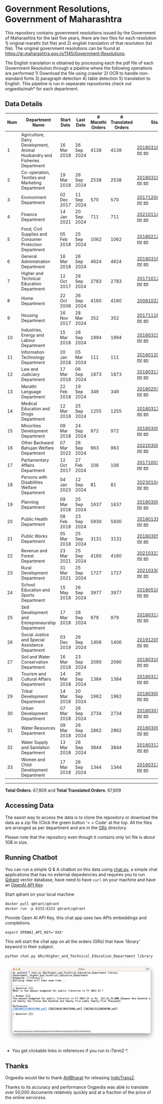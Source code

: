 # Government Resolutions, Government of Maharashtra

This repository contains government resolutions issued by the Government of Maharashtra for the last five years, there are two files for each resolution 1) original marathi (txt file) and 2) english translation of that resolution (txt file). The original government resolutions can be found at https://gr.maharashtra.gov.in/1145/Government-Resolutions.

The English translation is obtained by processing each the pdf file of each Government Resolution through a pipeline where the following operations are performed 1) Download the file using crawler 2) OCR to handle non-standard fonts 3) paragraph detection 4) table  detection 5) translation to English. This pipeline is run in sepearate repositories check out orgpedia/mah* for each department.


## Data Details

| Num | Department Name | Start Date | Last Date | # Marathi Orders | # Translated Orders | Starting Order | Last Order |
| --- | --------------- | ---------- | --------- | ---------------- | ------------------- | -------------- | ---------- |
| 1 | Agriculture, Dairy Development, Animal Husbandry and Fisheries Department | 16 Mar 2018 | 26 Sep 2024 | 4138 | 4138 | [201803161624182101.pdf](https://gr.maharashtra.gov.in/Site/Upload/Government%20Resolutions/English/201803161624182101.pdf) [mr](GRs/Agriculture,_Dairy_Development,_Animal_Husbandry_and_Fisheries_Department/201803161624182101.pdf.mr.txt) [en](GRs/Agriculture,_Dairy_Development,_Animal_Husbandry_and_Fisheries_Department/201803161624182101.pdf.en.txt) | [202409261856227501.pdf](https://gr.maharashtra.gov.in/Site/Upload/Government%20Resolutions/English/202409261856227501.pdf) [mr](GRs/Agriculture,_Dairy_Development,_Animal_Husbandry_and_Fisheries_Department/202409261856227501.pdf.mr.txt) [en](GRs/Agriculture,_Dairy_Development,_Animal_Husbandry_and_Fisheries_Department/202409261856227501.pdf.en.txt) |
| 2 | Co-operation, Textiles and Marketing Department | 19 Mar 2018 | 26 Sep 2024 | 2538 | 2538 | [201803191257576702.pdf](https://gr.maharashtra.gov.in/Site/Upload/Government%20Resolutions/English/201803191257576702.pdf) [mr](GRs/Co-operation,_Textiles_and_Marketing_Department/201803191257576702.pdf.mr.txt) [en](GRs/Co-operation,_Textiles_and_Marketing_Department/201803191257576702.pdf.en.txt) | [202409261618409402.pdf](https://gr.maharashtra.gov.in/Site/Upload/Government%20Resolutions/English/202409261618409402.pdf) [mr](GRs/Co-operation,_Textiles_and_Marketing_Department/202409261618409402.pdf.mr.txt) [en](GRs/Co-operation,_Textiles_and_Marketing_Department/202409261618409402.pdf.en.txt) |
| 3 | Environment Department | 02 Dec 2017 | 11 Sep 2024 | 570 | 570 | [201712041147216904.pdf](https://gr.maharashtra.gov.in/Site/Upload/Government%20Resolutions/English/201712041147216904.pdf) [mr](GRs/Environment_Department/201712041147216904.pdf.mr.txt) [en](GRs/Environment_Department/201712041147216904.pdf.en.txt) | [202409111819346204.pdf](https://gr.maharashtra.gov.in/Site/Upload/Government%20Resolutions/English/202409111819346204.pdf) [mr](GRs/Environment_Department/202409111819346204.pdf.mr.txt) [en](GRs/Environment_Department/202409111819346204.pdf.en.txt) |
| 4 | Finance Department | 14 Jan 2021 | 20 Sep 2024 | 711 | 711 | [202101141237329905.pdf](https://gr.maharashtra.gov.in/Site/Upload/Government%20Resolutions/English/202101141237329905.pdf) [mr](GRs/Finance_Department/202101141237329905.pdf.mr.txt) [en](GRs/Finance_Department/202101141237329905.pdf.en.txt) | [202409201814444405.pdf](https://gr.maharashtra.gov.in/Site/Upload/Government%20Resolutions/English/202409201814444405.pdf) [mr](GRs/Finance_Department/202409201814444405.pdf.mr.txt) [en](GRs/Finance_Department/202409201814444405.pdf.en.txt) |
| 5 | Food, Civil Supplies and Consumer Protection Department | 05 Feb 2018 | 25 Sep 2024 | 1062 | 1062 | [201802121244545806.pdf](https://gr.maharashtra.gov.in/Site/Upload/Government%20Resolutions/English/201802121244545806.pdf) [mr](GRs/Food,_Civil_Supplies_and_Consumer_Protection_Department/201802121244545806.pdf.mr.txt) [en](GRs/Food,_Civil_Supplies_and_Consumer_Protection_Department/201802121244545806.pdf.en.txt) | [202409251447377006.pdf](https://gr.maharashtra.gov.in/Site/Upload/Government%20Resolutions/English/202409251447377006.pdf) [mr](GRs/Food,_Civil_Supplies_and_Consumer_Protection_Department/202409251447377006.pdf.mr.txt) [en](GRs/Food,_Civil_Supplies_and_Consumer_Protection_Department/202409251447377006.pdf.en.txt) |
| 6 | General Administration Department | 16 Mar 2018 | 26 Sep 2024 | 4624 | 4624 | [201803161224022707.pdf](https://gr.maharashtra.gov.in/Site/Upload/Government%20Resolutions/English/201803161224022707.pdf) [mr](GRs/General_Administration_Department/201803161224022707.pdf.mr.txt) [en](GRs/General_Administration_Department/201803161224022707.pdf.en.txt) | [202409261216057307.pdf](https://gr.maharashtra.gov.in/Site/Upload/Government%20Resolutions/English/202409261216057307.pdf) [mr](GRs/General_Administration_Department/202409261216057307.pdf.mr.txt) [en](GRs/General_Administration_Department/202409261216057307.pdf.en.txt) |
| 7 | Higher and Technical Education Department | 12 Oct 2017 | 26 Sep 2024 | 2783 | 2783 | [201710121514029708.pdf](https://gr.maharashtra.gov.in/Site/Upload/Government%20Resolutions/English/201710121514029708.pdf) [mr](GRs/Higher_and_Technical_Education_Department/201710121514029708.pdf.mr.txt) [en](GRs/Higher_and_Technical_Education_Department/201710121514029708.pdf.en.txt) | [202409261709488708.pdf](https://gr.maharashtra.gov.in/Site/Upload/Government%20Resolutions/English/202409261709488708.pdf) [mr](GRs/Higher_and_Technical_Education_Department/202409261709488708.pdf.mr.txt) [en](GRs/Higher_and_Technical_Education_Department/202409261709488708.pdf.en.txt) |
| 8 | Home Department | 22 Oct 2008 | 26 Sep 2024 | 4160 | 4160 | [20081022.pdf](https://gr.maharashtra.gov.in/Site/Upload/Government%20Resolutions/English/20081022.pdf) [mr](GRs/Home_Department/20081022.pdf.mr.txt) [en](GRs/Home_Department/20081022.pdf.en.txt) | [202409261224320129.pdf](https://gr.maharashtra.gov.in/Site/Upload/Government%20Resolutions/English/202409261224320129.pdf) [mr](GRs/Home_Department/202409261224320129.pdf.mr.txt) [en](GRs/Home_Department/202409261224320129.pdf.en.txt) |
| 9 | Housing Department | 16 Nov 2017 | 28 Mar 2024 | 352 | 352 | [201711161447076609.pdf](https://gr.maharashtra.gov.in/Site/Upload/Government%20Resolutions/English/201711161447076609.pdf) [mr](GRs/Housing_Department/201711161447076609.pdf.mr.txt) [en](GRs/Housing_Department/201711161447076609.pdf.en.txt) | [202403281255554909.pdf](https://gr.maharashtra.gov.in/Site/Upload/Government%20Resolutions/English/202403281255554909.pdf) [mr](GRs/Housing_Department/202403281255554909.pdf.mr.txt) [en](GRs/Housing_Department/202403281255554909.pdf.en.txt) |
| 10 | Industries, Energy and Labour Department | 15 Mar 2018 | 26 Sep 2024 | 1994 | 1994 | [201803151204055010.pdf](https://gr.maharashtra.gov.in/Site/Upload/Government%20Resolutions/English/201803151204055010.pdf) [mr](GRs/Industries,_Energy_and_Labour_Department/201803151204055010.pdf.mr.txt) [en](GRs/Industries,_Energy_and_Labour_Department/201803151204055010.pdf.en.txt) | [202409261333536010.pdf](https://gr.maharashtra.gov.in/Site/Upload/Government%20Resolutions/English/202409261333536010.pdf) [mr](GRs/Industries,_Energy_and_Labour_Department/202409261333536010.pdf.mr.txt) [en](GRs/Industries,_Energy_and_Labour_Department/202409261333536010.pdf.en.txt) |
| 11 | Information Technology Department | 20 Jan 2018 | 05 Mar 2024 | 111 | 111 | [201801201843024511.pdf](https://gr.maharashtra.gov.in/Site/Upload/Government%20Resolutions/English/201801201843024511.pdf) [mr](GRs/Information_Technology_Department/201801201843024511.pdf.mr.txt) [en](GRs/Information_Technology_Department/201801201843024511.pdf.en.txt) | [202403051249430211.pdf](https://gr.maharashtra.gov.in/Site/Upload/Government%20Resolutions/English/202403051249430211.pdf) [mr](GRs/Information_Technology_Department/202403051249430211.pdf.mr.txt) [en](GRs/Information_Technology_Department/202403051249430211.pdf.en.txt) |
| 12 | Law and Judiciary Department | 17 Mar 2018 | 06 Sep 2024 | 1873 | 1873 | [201803171129290212.pdf](https://gr.maharashtra.gov.in/Site/Upload/Government%20Resolutions/English/201803171129290212.pdf) [mr](GRs/Law_and_Judiciary_Department/201803171129290212.pdf.mr.txt) [en](GRs/Law_and_Judiciary_Department/201803171129290212.pdf.en.txt) | [202409061555562912.pdf](https://gr.maharashtra.gov.in/Site/Upload/Government%20Resolutions/English/202409061555562912.pdf) [mr](GRs/Law_and_Judiciary_Department/202409061555562912.pdf.mr.txt) [en](GRs/Law_and_Judiciary_Department/202409061555562912.pdf.en.txt) |
| 13 | Marathi Language Department | 22 Feb 2018 | 19 Sep 2024 | 349 | 349 | [201802031549154233.pdf](https://gr.maharashtra.gov.in/Site/Upload/Government%20Resolutions/English/201802031549154233.pdf) [mr](GRs/Marathi_Language_Department/201802031549154233.pdf.mr.txt) [en](GRs/Marathi_Language_Department/201802031549154233.pdf.en.txt) | [202409191753295533.pdf](https://gr.maharashtra.gov.in/Site/Upload/Government%20Resolutions/English/202409191753295533.pdf) [mr](GRs/Marathi_Language_Department/202409191753295533.pdf.mr.txt) [en](GRs/Marathi_Language_Department/202409191753295533.pdf.en.txt) |
| 14 | Medical Education and Drugs Department | 12 Mar 2018 | 25 Sep 2024 | 1255 | 1255 | [201803121137094813.pdf](https://gr.maharashtra.gov.in/Site/Upload/Government%20Resolutions/English/201803121137094813.pdf) [mr](GRs/Medical_Education_and_Drugs_Department/201803121137094813.pdf.mr.txt) [en](GRs/Medical_Education_and_Drugs_Department/201803121137094813.pdf.en.txt) | [202409251429003213.pdf](https://gr.maharashtra.gov.in/Site/Upload/Government%20Resolutions/English/202409251429003213.pdf) [mr](GRs/Medical_Education_and_Drugs_Department/202409251429003213.pdf.mr.txt) [en](GRs/Medical_Education_and_Drugs_Department/202409251429003213.pdf.en.txt) |
| 15 | Minorities Development Department | 09 Mar 2018 | 24 Sep 2024 | 972 | 972 | [201803091218355314.pdf](https://gr.maharashtra.gov.in/Site/Upload/Government%20Resolutions/English/201803091218355314.pdf) [mr](GRs/Minorities_Development_Department/201803091218355314.pdf.mr.txt) [en](GRs/Minorities_Development_Department/201803091218355314.pdf.en.txt) | [202409241641523614.pdf](https://gr.maharashtra.gov.in/Site/Upload/Government%20Resolutions/English/202409241641523614.pdf) [mr](GRs/Minorities_Development_Department/202409241641523614.pdf.mr.txt) [en](GRs/Minorities_Development_Department/202409241641523614.pdf.en.txt) |
| 16 | Other Backward Bahujan Welfare Department | 07 Mar 2022 | 26 Sep 2024 | 963 | 963 | [202203081752439334.pdf](https://gr.maharashtra.gov.in/Site/Upload/Government%20Resolutions/English/202203081752439334.pdf) [mr](GRs/Other_Backward_Bahujan_Welfare_Department/202203081752439334.pdf.mr.txt) [en](GRs/Other_Backward_Bahujan_Welfare_Department/202203081752439334.pdf.en.txt) | [202409261741536534.pdf](https://gr.maharashtra.gov.in/Site/Upload/Government%20Resolutions/English/202409261741536534.pdf) [mr](GRs/Other_Backward_Bahujan_Welfare_Department/202409261741536534.pdf.mr.txt) [en](GRs/Other_Backward_Bahujan_Welfare_Department/202409261741536534.pdf.en.txt) |
| 17 | Parliamentary Affairs Department | 12 Oct 2017 | 27 Feb 2024 | 106 | 106 | [201710031642378615.pdf](https://gr.maharashtra.gov.in/Site/Upload/Government%20Resolutions/English/201710031642378615.pdf) [mr](GRs/Parliamentary_Affairs_Department/201710031642378615.pdf.mr.txt) [en](GRs/Parliamentary_Affairs_Department/201710031642378615.pdf.en.txt) | [202402271500283915.pdf](https://gr.maharashtra.gov.in/Site/Upload/Government%20Resolutions/English/202402271500283915.pdf) [mr](GRs/Parliamentary_Affairs_Department/202402271500283915.pdf.mr.txt) [en](GRs/Parliamentary_Affairs_Department/202402271500283915.pdf.en.txt) |
| 18 | Persons with Disabilities Welfare Department | 04 Jan 2023 | 12 Sep 2024 | 81 | 81 | [202301041906309635.pdf](https://gr.maharashtra.gov.in/Site/Upload/Government%20Resolutions/English/202301041906309635.pdf) [mr](GRs/Persons_with_Disabilities_Welfare_Department/202301041906309635.pdf.mr.txt) [en](GRs/Persons_with_Disabilities_Welfare_Department/202301041906309635.pdf.en.txt) | [202409131433290735.pdf](https://gr.maharashtra.gov.in/Site/Upload/Government%20Resolutions/English/202409131433290735.pdf) [mr](GRs/Persons_with_Disabilities_Welfare_Department/202409131433290735.pdf.mr.txt) [en](GRs/Persons_with_Disabilities_Welfare_Department/202409131433290735.pdf.en.txt) |
| 19 | Planning Department | 09 Mar 2018 | 25 Sep 2024 | 1637 | 1637 | [201803091441032716.pdf](https://gr.maharashtra.gov.in/Site/Upload/Government%20Resolutions/English/201803091441032716.pdf) [mr](GRs/Planning_Department/201803091441032716.pdf.mr.txt) [en](GRs/Planning_Department/201803091441032716.pdf.en.txt) | [202409251602013316.pdf](https://gr.maharashtra.gov.in/Site/Upload/Government%20Resolutions/English/202409251602013316.pdf) [mr](GRs/Planning_Department/202409251602013316.pdf.mr.txt) [en](GRs/Planning_Department/202409251602013316.pdf.en.txt) |
| 20 | Public Health Department | 08 Feb 2018 | 23 Sep 2024 | 5930 | 5930 | [201801311722275417.pdf](https://gr.maharashtra.gov.in/Site/Upload/Government%20Resolutions/English/201801311722275417.pdf) [mr](GRs/Public_Health_Department/201801311722275417.pdf.mr.txt) [en](GRs/Public_Health_Department/201801311722275417.pdf.en.txt) | [202409091423545517.pdf](https://gr.maharashtra.gov.in/Site/Upload/Government%20Resolutions/English/202409091423545517.pdf) [mr](GRs/Public_Health_Department/202409091423545517.pdf.mr.txt) [en](GRs/Public_Health_Department/202409091423545517.pdf.en.txt) |
| 21 | Public Works Department | 05 Mar 2018 | 25 Sep 2024 | 3131 | 3131 | [201803051515468118.pdf](https://gr.maharashtra.gov.in/Site/Upload/Government%20Resolutions/English/201803051515468118.pdf) [mr](GRs/Public_Works_Department/201803051515468118.pdf.mr.txt) [en](GRs/Public_Works_Department/201803051515468118.pdf.en.txt) | [202409251758496318.pdf](https://gr.maharashtra.gov.in/Site/Upload/Government%20Resolutions/English/202409251758496318.pdf) [mr](GRs/Public_Works_Department/202409251758496318.pdf.mr.txt) [en](GRs/Public_Works_Department/202409251758496318.pdf.en.txt) |
| 22 | Revenue and Forest Department | 23 Mar 2021 | 25 Sep 2024 | 4160 | 4160 | [202103231328393119.pdf](https://gr.maharashtra.gov.in/Site/Upload/Government%20Resolutions/English/202103231328393119.pdf) [mr](GRs/Revenue_and_Forest_Department/202103231328393119.pdf.mr.txt) [en](GRs/Revenue_and_Forest_Department/202103231328393119.pdf.en.txt) | [202409251638185219.pdf](https://gr.maharashtra.gov.in/Site/Upload/Government%20Resolutions/English/202409251638185219.pdf) [mr](GRs/Revenue_and_Forest_Department/202409251638185219.pdf.mr.txt) [en](GRs/Revenue_and_Forest_Department/202409251638185219.pdf.en.txt) |
| 23 | Rural Development Department | 31 Mar 2021 | 25 Sep 2024 | 1727 | 1727 | [202103301021181120.pdf](https://gr.maharashtra.gov.in/Site/Upload/Government%20Resolutions/English/202103301021181120.pdf) [mr](GRs/Rural_Development_Department/202103301021181120.pdf.mr.txt) [en](GRs/Rural_Development_Department/202103301021181120.pdf.en.txt) | [202409241439106220.pdf](https://gr.maharashtra.gov.in/Site/Upload/Government%20Resolutions/English/202409241439106220.pdf) [mr](GRs/Rural_Development_Department/202409241439106220.pdf.mr.txt) [en](GRs/Rural_Development_Department/202409241439106220.pdf.en.txt) |
| 24 | School Education and Sports Department | 15 May 2018 | 26 Sep 2024 | 3977 | 3977 | [201805161114241221.pdf](https://gr.maharashtra.gov.in/Site/Upload/Government%20Resolutions/English/201805161114241221.pdf) [mr](GRs/School_Education_and_Sports_Department/201805161114241221.pdf.mr.txt) [en](GRs/School_Education_and_Sports_Department/201805161114241221.pdf.en.txt) | [202409261156403721.pdf](https://gr.maharashtra.gov.in/Site/Upload/Government%20Resolutions/English/202409261156403721.pdf) [mr](GRs/School_Education_and_Sports_Department/202409261156403721.pdf.mr.txt) [en](GRs/School_Education_and_Sports_Department/202409261156403721.pdf.en.txt) |
| 25 | Skill Development and Entrepreneurship Department | 17 Mar 2018 | 26 Sep 2024 | 979 | 979 | [201803171322099003.pdf](https://gr.maharashtra.gov.in/Site/Upload/Government%20Resolutions/English/201803171322099003.pdf) [mr](GRs/Skill_Development_and_Entrepreneurship_Department/201803171322099003.pdf.mr.txt) [en](GRs/Skill_Development_and_Entrepreneurship_Department/201803171322099003.pdf.en.txt) | [202409261830398503.pdf](https://gr.maharashtra.gov.in/Site/Upload/Government%20Resolutions/English/202409261830398503.pdf) [mr](GRs/Skill_Development_and_Entrepreneurship_Department/202409261830398503.pdf.mr.txt) [en](GRs/Skill_Development_and_Entrepreneurship_Department/202409261830398503.pdf.en.txt) |
| 26 | Social Justice and Special Assistance Department | 03 Dec 2019 | 26 Sep 2024 | 1406 | 1406 | [201912051107011622.pdf](https://gr.maharashtra.gov.in/Site/Upload/Government%20Resolutions/English/201912051107011622.pdf) [mr](GRs/Social_Justice_and_Special_Assistance_Department/201912051107011622.pdf.mr.txt) [en](GRs/Social_Justice_and_Special_Assistance_Department/201912051107011622.pdf.en.txt) | [202409261326363422.pdf](https://gr.maharashtra.gov.in/Site/Upload/Government%20Resolutions/English/202409261326363422.pdf) [mr](GRs/Social_Justice_and_Special_Assistance_Department/202409261326363422.pdf.mr.txt) [en](GRs/Social_Justice_and_Special_Assistance_Department/202409261326363422.pdf.en.txt) |
| 27 | Soil and Water Conservation Department | 16 Mar 2018 | 23 Sep 2024 | 2090 | 2090 | [201803161247582426.pdf](https://gr.maharashtra.gov.in/Site/Upload/Government%20Resolutions/English/201803161247582426.pdf) [mr](GRs/Soil_and_Water_Conservation_Department/201803161247582426.pdf.mr.txt) [en](GRs/Soil_and_Water_Conservation_Department/201803161247582426.pdf.en.txt) | [202409231302572426.pdf](https://gr.maharashtra.gov.in/Site/Upload/Government%20Resolutions/English/202409231302572426.pdf) [mr](GRs/Soil_and_Water_Conservation_Department/202409231302572426.pdf.mr.txt) [en](GRs/Soil_and_Water_Conservation_Department/202409231302572426.pdf.en.txt) |
| 28 | Tourism and Cultural Affairs Department | 14 Mar 2018 | 26 Sep 2024 | 1384 | 1384 | [201803131542054523.pdf](https://gr.maharashtra.gov.in/Site/Upload/Government%20Resolutions/English/201803131542054523.pdf) [mr](GRs/Tourism_and_Cultural_Affairs_Department/201803131542054523.pdf.mr.txt) [en](GRs/Tourism_and_Cultural_Affairs_Department/201803131542054523.pdf.en.txt) | [202409261118544123.pdf](https://gr.maharashtra.gov.in/Site/Upload/Government%20Resolutions/English/202409261118544123.pdf) [mr](GRs/Tourism_and_Cultural_Affairs_Department/202409261118544123.pdf.mr.txt) [en](GRs/Tourism_and_Cultural_Affairs_Department/202409261118544123.pdf.en.txt) |
| 29 | Tribal Development Department | 14 Mar 2018 | 20 Sep 2024 | 1962 | 1962 | [201803091105184924.pdf](https://gr.maharashtra.gov.in/Site/Upload/Government%20Resolutions/English/201803091105184924.pdf) [mr](GRs/Tribal_Development_Department/201803091105184924.pdf.mr.txt) [en](GRs/Tribal_Development_Department/201803091105184924.pdf.en.txt) | [202409091058507324.pdf](https://gr.maharashtra.gov.in/Site/Upload/Government%20Resolutions/English/202409091058507324.pdf) [mr](GRs/Tribal_Development_Department/202409091058507324.pdf.mr.txt) [en](GRs/Tribal_Development_Department/202409091058507324.pdf.en.txt) |
| 30 | Urban Development Department | 07 Mar 2018 | 26 Sep 2024 | 2734 | 2734 | [201803071203178325.pdf](https://gr.maharashtra.gov.in/Site/Upload/Government%20Resolutions/English/201803071203178325.pdf) [mr](GRs/Urban_Development_Department/201803071203178325.pdf.mr.txt) [en](GRs/Urban_Development_Department/201803071203178325.pdf.en.txt) | [202409261701472825.pdf](https://gr.maharashtra.gov.in/Site/Upload/Government%20Resolutions/English/202409261701472825.pdf) [mr](GRs/Urban_Development_Department/202409261701472825.pdf.mr.txt) [en](GRs/Urban_Development_Department/202409261701472825.pdf.en.txt) |
| 31 | Water Resources Department | 09 Mar 2018 | 26 Sep 2024 | 2862 | 2862 | [201803091034435527.pdf](https://gr.maharashtra.gov.in/Site/Upload/Government%20Resolutions/English/201803091034435527.pdf) [mr](GRs/Water_Resources_Department/201803091034435527.pdf.mr.txt) [en](GRs/Water_Resources_Department/201803091034435527.pdf.en.txt) | [202409261729229427.pdf](https://gr.maharashtra.gov.in/Site/Upload/Government%20Resolutions/English/202409261729229427.pdf) [mr](GRs/Water_Resources_Department/202409261729229427.pdf.mr.txt) [en](GRs/Water_Resources_Department/202409261729229427.pdf.en.txt) |
| 32 | Water Supply and Sanitation Department | 13 Mar 2018 | 26 Sep 2024 | 3844 | 3844 | [201803121414108428.pdf](https://gr.maharashtra.gov.in/Site/Upload/Government%20Resolutions/English/201803121414108428.pdf) [mr](GRs/Water_Supply_and_Sanitation_Department/201803121414108428.pdf.mr.txt) [en](GRs/Water_Supply_and_Sanitation_Department/201803121414108428.pdf.en.txt) | [202409261147451328.pdf](https://gr.maharashtra.gov.in/Site/Upload/Government%20Resolutions/English/202409261147451328.pdf) [mr](GRs/Water_Supply_and_Sanitation_Department/202409261147451328.pdf.mr.txt) [en](GRs/Water_Supply_and_Sanitation_Department/202409261147451328.pdf.en.txt) |
| 33 | Women and Child Development Department | 17 Mar 2018 | 26 Sep 2024 | 1344 | 1344 | [201803171539444330.pdf](https://gr.maharashtra.gov.in/Site/Upload/Government%20Resolutions/English/201803171539444330.pdf) [mr](GRs/Women_and_Child_Development_Department/201803171539444330.pdf.mr.txt) [en](GRs/Women_and_Child_Development_Department/201803171539444330.pdf.en.txt) | [202409261450170930.pdf](https://gr.maharashtra.gov.in/Site/Upload/Government%20Resolutions/English/202409261450170930.pdf) [mr](GRs/Women_and_Child_Development_Department/202409261450170930.pdf.mr.txt) [en](GRs/Women_and_Child_Development_Department/202409261450170930.pdf.en.txt) |
----------------------------------------------------------------------------------------------------

**Total Orders**: 67,809 and **Total Translated Orders**: 67,809
## Accessing Data

The easist way to access the data is to clone the repository or download the data as a zip file (Click the green button '< > Code' at the top. All the files are arranged as per department and are in the [GRs](GRs) directory.

Please note that the repository even though it contains only txt file is about 1GB in size.

## Running Chatbot

You can run a simple Q & A chatbot on this data using [chat.py](chat.py), a simple chat applications that has no external depedencies and requires you to run [Qdrant](https://qdrant.tech/) vector database, have need to have `curl` on your machine and have an [OpenAI API Key](https://help.openai.com/en/articles/4936850-where-do-i-find-my-secret-api-key).

Start qdrant on your local machine
```shell
docker pull qdrant/qdrant
docker run -p 6333:6333 qdrant/qdrant
```

Provide Open AI API Key, this chat app uses two APIs embeddings and completions.
```shell
export OPENAI_API_KEY='XXX'
```

This will start the chat app on all the orders (GRs) that have 'library' keyword in their subject.

```shell
python chat.py GRs/Higher_and_Technical_Education_Department library
```

![screenshot of running chat.py](screenshot.png)

* You get clickable links in references if you run in iTerm2 *.

## Thanks

Orgpedia would like to thank [AI4Bharat](https://ai4bharat.iitm.ac.in/) for releasing [IndicTrans2](https://github.com/AI4Bharat/IndicTrans2).

Thanks to its accuracy and performance Orgpedia was able to translate over 50,000 documents relatively quickly and at a fraction of the price of the online servicess.












